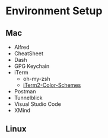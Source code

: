 # Environment Setup

## Mac

- Alfred
- CheatSheet
- Dash
- GPG Keychain
- iTerm
  - oh-my-zsh
  - [iTerm2-Color-Schemes](https://github.com/mbadolato/iTerm2-Color-Schemes)
- Postman
- Tunnelblick
- Visual Studio Code
- XMind

## Linux
